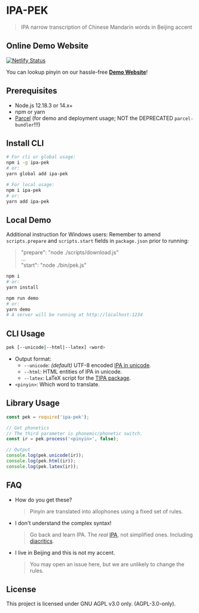 # IPA-PEK

> IPA narrow transcription of Chinese Mandarin words in Beijing accent

## Online Demo Website

[![Netlify Status](https://api.netlify.com/api/v1/badges/6cc76b39-d72c-4d05-9959-0d57d6b8b6e4/deploy-status)](https://app.netlify.com/sites/ipa-pek/deploys)

You can lookup pinyin on our hassle-free **[Demo Website](https://pek.b1f6c1c4.info/)**!

## Prerequisites

- Node.js 12.18.3 or 14.x+
- npm or yarn
- [Parcel](https://v2.parceljs.org/) (for demo and deployment usage; NOT the DEPRECATED `parcel-bundler`!!!)

## Install CLI

```bash
# For cli or global usage:
npm i -g ipa-pek
# or:
yarn global add ipa-pek

# For local usage:
npm i ipa-pek
# or:
yarn add ipa-pek
```

## Local Demo

Additional instruction for Windows users: Remember to amend `scripts.prepare` and `scripts.start` fields in `package.json` prior to running:

> "prepare": "node ./scripts/download.js"  
> ...  
> "start": "node ./bin/pek.js"

```bash
npm i
# or:
yarn install
```
```bash
npm run demo
# or:
yarn demo
# A server will be running at http://localhost:1234
```

## CLI Usage

```bash
pek [--unicode|--html|--latex] <word>
```

- Output format:
    - `--unicode`: *(default)* UTF-8 encoded [IPA in unicode](https://en.wikipedia.org/wiki/Phonetic_symbols_in_Unicode).
    - `--html`: HTML entities of IPA in unicode.
    - `--latex`: LaTeX script for the [TIPA package](https://ctan.org/pkg/tipa).
- `<pinyin>`: Which word to translate.

## Library Usage

```js
const pek = require('ipa-pek');

// Get phonetics
// The third parameter is phonemic/phonetic switch.
const ir = pek.process('<pinyin>', false);

// Output
console.log(pek.unicode(ir));
console.log(pek.html(ir));
console.log(pek.latex(ir));
```

## FAQ

- How do you get these?

    > Pinyin are translated into allophones using a fixed set of rules.

- I don't understand the complex syntax!

    > Go back and learn IPA. The *real* [IPA](https://en.wikipedia.org/wiki/International_Phonetic_Alphabet), not simplified ones. Including [diacritics](https://en.wikipedia.org/wiki/International_Phonetic_Alphabet#Diacritics).

- I live in Beijing and this is not my accent.

    > You may open an issue here, but we are unlikely to change the rules.

## License

This project is licensed under GNU AGPL v3.0 only. (AGPL-3.0-only).

